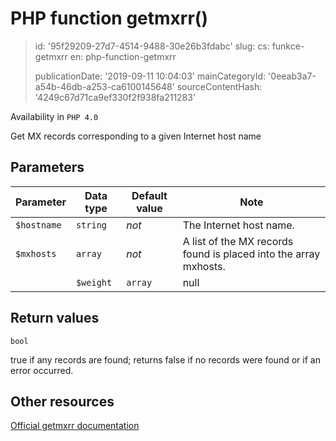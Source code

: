 PHP function getmxrr()
======================

> id: '95f29209-27d7-4514-9488-30e26b3fdabc'
> slug:
> 	cs: funkce-getmxrr
> 	en: php-function-getmxrr
> 
> publicationDate: '2019-09-11 10:04:03'
> mainCategoryId: '0eeab3a7-a54b-46db-a253-ca6100145648'
> sourceContentHash: '4249c67d71ca9ef330f2f938fa211283'

Availability in `PHP 4.0`

Get MX records corresponding to a given Internet host name


Parameters
--------------

| Parameter | Data type | Default value | Note |
|-----|-----|-----|-----|
| `$hostname` | `string` | *not* | The Internet host name. |
| `$mxhosts` | `array` | *not* | A list of the MX records found is placed into the array mxhosts. |
| | `$weight` | `array` | null | If the weight array is given, it will be filled with the weight information gathered. |


Return values
----------------

`bool`

true if any records are found; returns false if no records
were found or if an error occurred.

Other resources
------------

[Official getmxrr documentation](https://www.php.net/manual/en/function.getmxrr.php)
